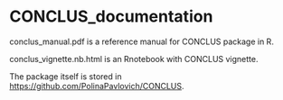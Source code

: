 # CONCLUS_documentation
conclus_manual.pdf is a reference manual for CONCLUS package in R.

conclus_vignette.nb.html is an Rnotebook with CONCLUS vignette.

The package itself is stored in https://github.com/PolinaPavlovich/CONCLUS.
